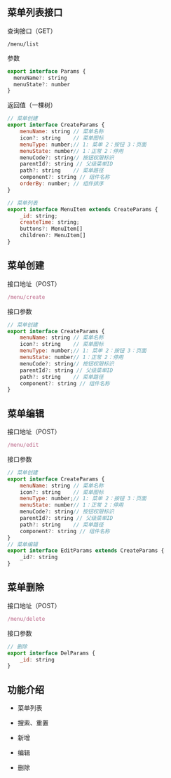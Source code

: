 ## 菜单列表接口

查询接口（GET）

```shell
/menu/list
```

参数

```js
export interface Params {
  menuName?: string
  menuState?: number
}
```

返回值（一棵树）

```js
// 菜单创建
export interface CreateParams {
    menuName: string // 菜单名称
    icon?: string    // 菜单图标
    menuType: number;// 1: 菜单 2：按钮 3：页面
    menuState: number// 1：正常 2：停用
    menuCode?: string// 按钮权限标识
    parentId?: string // 父级菜单ID
    path?: string    // 菜单路径
    component?: string // 组件名称
    orderBy: number; // 组件排序
}

// 菜单列表
export interface MenuItem extends CreateParams {
    _id: string;
    createTime: string;
    buttons?: MenuItem[]
    children?: MenuItem[]
}

```

## 菜单创建

接口地址（POST）

```js
/menu/create
```

接口参数

```js
// 菜单创建
export interface CreateParams {
    menuName: string // 菜单名称
    icon?: string    // 菜单图标
    menuType: number;// 1: 菜单 2：按钮 3：页面
    menuState: number// 1：正常 2：停用
    menuCode?: string// 按钮权限标识
    parentId?: string // 父级菜单ID
    path?: string    // 菜单路径
    component?: string // 组件名称
}
```

## 菜单编辑

接口地址（POST）

```js
/menu/edit
```

接口参数

```js
// 菜单创建
export interface CreateParams {
    menuName: string // 菜单名称
    icon?: string    // 菜单图标
    menuType: number;// 1: 菜单 2：按钮 3：页面
    menuState: number// 1：正常 2：停用
    menuCode?: string// 按钮权限标识
    parentId?: string // 父级菜单ID
    path?: string    // 菜单路径
    component?: string // 组件名称
}
// 菜单编辑
export interface EditParams extends CreateParams {
    _id?: string
}
```

## 菜单删除

接口地址（POST）

```js
/menu/delete
```

接口参数

```js
// 删除
export interface DelParams {
    _id: string
}
```

## 功能介绍

- 菜单列表

- 搜索、重置

- 新增

- 编辑

- 删除
